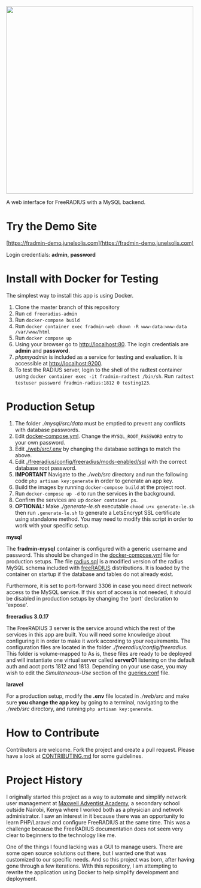 <img src='https://github.com/junelsolis/freeradius-admin/blob/master/banner@2x.png' width="500">

A web interface for FreeRADIUS with a MySQL backend.

# Try the Demo Site

[https://fradmin-demo.junelsolis.com](https://fradmin-demo.junelsolis.com)

Login credentials: **admin**, **password**

# Install with Docker for Testing

The simplest way to install this app is using Docker.

1. Clone the master branch of this repository
1. Run `cd freeradius-admin`
1. Run `docker-compose build`
1. Run `docker container exec fradmin-web chown -R www-data:www-data /var/www/html`
1. Run `docker compose up`
1. Using your browser go to [http://localhost:80](http://localhost:80). The login credentials are **admin** and **password**.
1. _phpmyadmin_ is included as a service for testing and evaluation. It is accessible at [http://localhost:9200](http://localhost:9200).
1. To test the RADIUS server, login to the shell of the radtest container using `docker container exec -it fradmin-radtest /bin/sh`. Run `radtest testuser password fradmin-radius:1812 0 testing123`.

# Production Setup

1. The folder _./mysql/src/data_ must be emptied to prevent any conflicts with database passwords.
2. Edit [docker-compose.yml](docker-compose.yml). Change the `MYSQL_ROOT_PASSWORD` entry to your own password.
3. Edit [./web/src/.env](./web/src/.env) by changing the database settings to match the above.
4. Edit [./freeradius/config/freeradius/mods-enabled/sql](sql) with the correct database root password.
5. **IMPORTANT** Navigate to the _./web/src_ directory and run the following code `php artisan key:generate` in order to generate an app key.
6. Build the images by running `docker-compose build` at the project root.
7. Run `docker-compose up -d` to run the services in the background.
8. Confirm the services are up `docker container ps`.
9. **OPTIONAL:** Make _./generate-le.sh_ executable `chmod u+x generate-le.sh` then run `.generate-le.sh` to generate a LetsEncrypt SSL certificate using standalone method. You may need to modify this script in order to work with your specific setup.

**mysql**

The **fradmin-mysql** container is configured with a generic username and password. This should be changed in the [docker-compose.yml](docker-compose.yml) file for production setups. The file [radius.sql](./mysql/srv/initdb.d/radius.sql) is a modified version of the radius MySQL schema included with [freeRADIUS](https://github.com/FreeRADIUS/freeradius-server) distributions. It is loaded by the container on startup if the database and tables do not already exist.

Furthermore, it is set to port-forward 3306 in case you need direct network access to the MySQL service. If this sort of access is not needed, it should be disabled in production setups by changing the 'port' declaration to 'expose'.

**freeradius 3.0.17**

The FreeRADIUS 3 server is the service around which the rest of the services in this app are built. You will need some knowledge about configuring it in order to make it work according to your requirements. The configuration files are located in the folder _./freeradius/config/freeradius_. This folder is volume-mapped to As is, these files are ready to be deployed and will instantiate one virtual server called **server01** listening on the default auth and acct ports 1812 and 1813. Depending on your use case, you may wish to edit the _Simultaneous-Use_ section of the [queries.conf](./freeradius/src/mods-config/sql/main/mysql/queries.conf) file.

**laravel**

For a production setup, modify the **.env** file located in _./web/src_ and make sure **you change the app key** by going to a terminal, navigating to the _./web/src_ directory, and running `php artisan key:generate`.

# How to Contribute

Contributors are welcome. Fork the project and create a pull request. Please have a look at [CONTRIBUTING.md](CONTRIBUTING.md) for some guidelines.

# Project History

I originally started this project as a way to automate and simplify network user management at <a href="http://www.maxwellsda.org">Maxwell Adventist Academy</a>, a secondary school outside Nairobi, Kenya where I worked both as a physician and network administrator. I saw an interest in it because there was an opportunity to learn PHP/Laravel and configure FreeRADIUS at the same time. This was a challenge because the FreeRADIUS documentation does not seem very clear to beginners to the technology like me.

One of the things I found lacking was a GUI to manage users. There are some open source solutions out there, but I wanted one that was customized to our specific needs. And so this project was born, after having gone through a few iterations. With this repository, I am attempting to rewrite the application using Docker to help simplify development and deployment.
